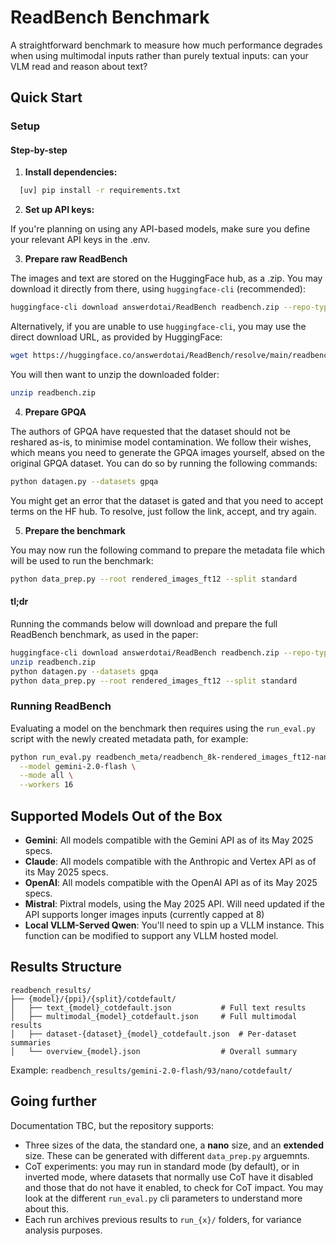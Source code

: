 # ReadBench Benchmark

A straightforward benchmark to measure how much performance degrades when using multimodal inputs rather than purely textual inputs: can your VLM read and reason about text?

## Quick Start

### Setup

#### Step-by-step

1. **Install dependencies:**

```bash
  [uv] pip install -r requirements.txt
```

2. **Set up API keys:**

If you're planning on using any API-based models, make sure you define your relevant API keys in the .env.

3. **Prepare raw ReadBench**

The images and text are stored on the HuggingFace hub, as a .zip. You may download it directly from there, using `huggingface-cli` (recommended):

```bash
huggingface-cli download answerdotai/ReadBench readbench.zip --repo-type dataset --local-dir .
```

Alternatively, if you are unable to use `huggingface-cli`, you may use the direct download URL, as provided by HuggingFace:

```bash
wget https://huggingface.co/answerdotai/ReadBench/resolve/main/readbench.zip?download=true -O readbench.zip
```

You will then want to unzip the downloaded folder:

```bash
unzip readbench.zip
```

4. **Prepare GPQA**

The authors of GPQA have requested that the dataset should not be reshared as-is, to minimise model contamination. We follow their wishes, which means you need to generate the GPQA images yourself, absed on the original GPQA dataset. You can do so by running the following commands:
```bash
python datagen.py --datasets gpqa
```
You might get an error that the dataset is gated and that you need to accept terms on the HF hub. To resolve, just follow the link, accept, and try again.

5. **Prepare the benchmark**

You may now run the following command to prepare the metadata file which will be used to run the benchmark:

```bash
python data_prep.py --root rendered_images_ft12 --split standard
```

#### tl;dr

Running the commands below will download and prepare the full ReadBench benchmark, as used in the paper:

```bash
huggingface-cli download answerdotai/ReadBench readbench.zip --repo-type dataset --local_dir .
unzip readbench.zip
python datagen.py --datasets gpqa
python data_prep.py --root rendered_images_ft12 --split standard
```



### Running ReadBench

  Evaluating a model on the benchmark then requires using the `run_eval.py` script with the newly created metadata path, for example:

```bash
python run_eval.py readbench_meta/readbench_8k-rendered_images_ft12-nano_metadata.json \
  --model gemini-2.0-flash \
  --mode all \
  --workers 16
```


## Supported Models Out of the Box

- **Gemini**: All models compatible with the Gemini API as of its May 2025 specs.
- **Claude**: All models compatible with the Anthropic and Vertex API as of its May 2025 specs.
- **OpenAI**: All models compatible with the OpenAI API as of its May 2025 specs.
- **Mistral**: Pixtral models, using the May 2025 API. Will need updated if the API supports longer images inputs (currently capped at 8)
- **Local VLLM-Served Qwen**: You'll need to spin up a VLLM instance. This function can be modified to support any VLLM hosted model.

## Results Structure

```
readbench_results/
├── {model}/{ppi}/{split}/cotdefault/
│   ├── text_{model}_cotdefault.json           # Full text results
│   ├── multimodal_{model}_cotdefault.json     # Full multimodal results  
│   ├── dataset-{dataset}_{model}_cotdefault.json  # Per-dataset summaries
│   └── overview_{model}.json                  # Overall summary
```

Example: `readbench_results/gemini-2.0-flash/93/nano/cotdefault/`

## Going further

Documentation TBC, but the repository supports:
- Three sizes of the data, the standard one, a **nano** size, and an **extended** size. These can be generated with different `data_prep.py` arguemnts.
- CoT experiments: you may run in standard mode (by default), or in inverted mode, where datasets that normally use CoT have it disabled and those that do not have it enabled, to check for CoT impact. You may look at the different `run_eval.py` cli parameters to understand more about this.
- Each run archives previous results to `run_{x}/` folders, for variance analysis purposes.